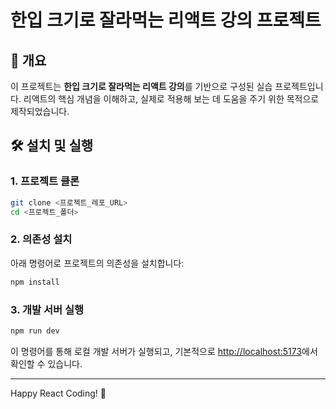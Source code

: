 # 한입 크기로 잘라먹는 리액트 강의 프로젝트

## 📗 개요

이 프로젝트는 **한입 크기로 잘라먹는 리액트 강의**를 기반으로 구성된 실습 프로젝트입니다. 리액트의 핵심 개념을 이해하고, 실제로 적용해 보는 데 도움을 주기 위한 목적으로 제작되었습니다.

## 🛠 설치 및 실행

### 1. 프로젝트 클론

```bash
git clone <프로젝트_레포_URL>
cd <프로젝트_폴더>
```

### 2. 의존성 설치

아래 명령어로 프로젝트의 의존성을 설치합니다:

```bash
npm install
```

### 3. 개발 서버 실행

```bash
npm run dev
```

이 명령어를 통해 로컬 개발 서버가 실행되고, 기본적으로 [http://localhost:5173](http://localhost:3000)에서 확인할 수 있습니다.

---
Happy React Coding! 🚀